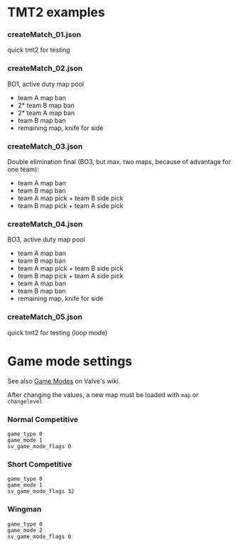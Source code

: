 # TMT2 examples

### createMatch_01.json

quick tmt2 for testing

### createMatch_02.json

BO1, active duty map pool

- team A map ban
- 2* team B map ban
- 2* team A map ban
- team B map ban
- remaining map, knife for side

### createMatch_03.json

Double elimination final (BO3, but max. two maps, because of advantage for one team):

- team A map ban
- team B map ban
- team A map pick + team B side pick
- team B map pick + team A side pick

### createMatch_04.json

BO3, active duty map pool

- team A map ban
- team B map ban
- team A map pick + team B side pick
- team B map pick + team A side pick
- team A map ban
- team B map ban
- remaining map, knife for side

### createMatch_05.json

quick tmt2 for testing (loop mode)

# Game mode settings

See also [Game Modes](https://developer.valvesoftware.com/wiki/Counter-Strike:_Global_Offensive/Game_Modes) on Valve's wiki.

After changing the values, a new map must be loaded with `map` or `changelevel`

### Normal Competitive

    game_type 0
    game_mode 1
    sv_game_mode_flags 0


### Short Competitive

    game_type 0
    game_mode 1
    sv_game_mode_flags 32

### Wingman

    game_type 0
    game_mode 2
    sv_game_mode_flags 0
